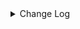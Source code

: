 <details><summary> Change Log </summary>

| Change | Commit | Version |
| --- | --- | --- |
|[Feature][Connector-V2] Add aerospike sink connector (#8821)|https://github.com/apache/seatunnel/commit/68ebf15cf6|2.3.11|

</details>
